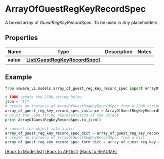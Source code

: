 # ArrayOfGuestRegKeyRecordSpec

A boxed array of *GuestRegKeyRecordSpec*. To be used in *Any* placeholders. 

## Properties
Name | Type | Description | Notes
------------ | ------------- | ------------- | -------------
**value** | [**List[GuestRegKeyRecordSpec]**](GuestRegKeyRecordSpec.md) |  | 

## Example

```python
from vmware_vi.models.array_of_guest_reg_key_record_spec import ArrayOfGuestRegKeyRecordSpec

# TODO update the JSON string below
json = "{}"
# create an instance of ArrayOfGuestRegKeyRecordSpec from a JSON string
array_of_guest_reg_key_record_spec_instance = ArrayOfGuestRegKeyRecordSpec.from_json(json)
# print the JSON string representation of the object
print ArrayOfGuestRegKeyRecordSpec.to_json()

# convert the object into a dict
array_of_guest_reg_key_record_spec_dict = array_of_guest_reg_key_record_spec_instance.to_dict()
# create an instance of ArrayOfGuestRegKeyRecordSpec from a dict
array_of_guest_reg_key_record_spec_form_dict = array_of_guest_reg_key_record_spec.from_dict(array_of_guest_reg_key_record_spec_dict)
```
[[Back to Model list]](../README.md#documentation-for-models) [[Back to API list]](../README.md#documentation-for-api-endpoints) [[Back to README]](../README.md)



